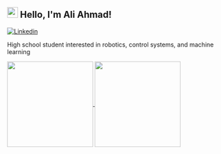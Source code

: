 <!--
## Hi there 👋


**aliuahma/aliuahma** is a ✨ _special_ ✨ repository because its `README.md` (this file) appears on your GitHub profile.

Here are some ideas to get you started:

- 🔭 I’m currently working on ...
- 🌱 I’m currently learning ...
- 👯 I’m looking to collaborate on ...
- 🤔 I’m looking for help with ...
- 💬 Ask me about ...
- 📫 How to reach me: ...
- 😄 Pronouns: ...
- ⚡ Fun fact: ...
-->

##  <img src="https://github.com/user-attachments/assets/224276df-1a53-4296-9276-02995b98c94d" width="25"> Hello, I'm Ali Ahmad!

[![Linkedin](https://img.shields.io/badge/-aliuahma-05122A?style=flat-square&logo=Linkedin&logoColor=white&link=https://www.linkedin.com/in/aliuahma)](https://www.linkedin.com/in/aliuahma)

High school student interested in robotics, control systems, and machine learning

<a href="https://github.com/8pxl/github-readme-stats">
  <img height=200 align="center" src="https://github-readme-stats.vercel.app/api/?username=8pxl&count_private=true&theme=radical&rank_icon=github" />
</a>
<a href="https://github.com/anuraghazra/github-readme-stats">
  <img height=200 align="center" src="https://github-readme-stats.vercel.app/api/top-langs/?username=8pxl&size_weight=0.4&count_weight=0.6&hide=Makefile,Tex,SCSS,jupyter%20notebook,CMake,Common%20Lisp&layout=compact&theme=radical" />
</a>
